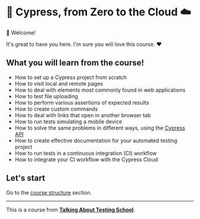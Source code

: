 # 🌲 Cypress, from Zero to the Cloud ☁️

👋 Welcome!

It's great to have you here. I'm sure you will love this course. ❤️

## What you will learn from the course!

- How to set up a Cypress project from scratch
- How to visit local and remote pages
- How to deal with elements most commonly found in web applications
- How to test file uploading
- How to perform various assertions of expected results
- How to create custom commands
- How to deal with links that open in another browser tab
- How to run tests simulating a mobile device
- How to solve the same problems in different ways, using the [Cypress API](https://docs.cypress.io/api/table-of-contents)
- How to create effective documentation for your automated testing project
- How to run tests in a continuous integration (CI) workflow
- How to integrate your CI workflow with the Cypress Cloud

## Let's start

Go to the [course structure](./lessons/_course-structure_.md) section.

___

This is a course from [**Talking About Testing School**](https://udemy.com/user/walmyr).
